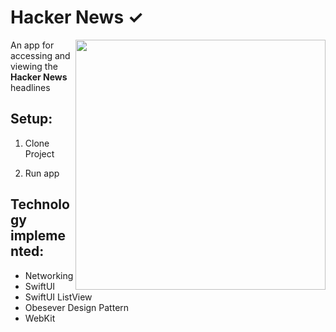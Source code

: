 # Hacker News ✓
<img src="https://github.com/prosperevergreen/Hacker-News-iOS/blob/master/Documentation/HackerNews.gif" align="right" width="400" />

An app for accessing and viewing the **Hacker News** headlines

## Setup:

1. Clone Project

2. Run app

## Technology implemented:

* Networking
* SwiftUI
* SwiftUI ListView
* Obesever Design Pattern
* WebKit
